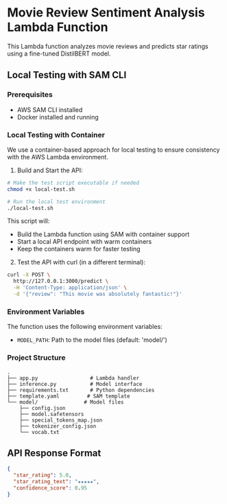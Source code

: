 # Movie Review Sentiment Analysis Lambda Function

This Lambda function analyzes movie reviews and predicts star ratings using a fine-tuned DistilBERT model.

## Local Testing with SAM CLI

### Prerequisites
- AWS SAM CLI installed
- Docker installed and running

### Local Testing with Container

We use a container-based approach for local testing to ensure consistency with the AWS Lambda environment.

1. Build and Start the API:
```bash
# Make the test script executable if needed
chmod +x local-test.sh

# Run the local test environment
./local-test.sh
```

This script will:
- Build the Lambda function using SAM with container support
- Start a local API endpoint with warm containers
- Keep the containers warm for faster testing

2. Test the API with curl (in a different terminal):
```bash
curl -X POST \
  http://127.0.0.1:3000/predict \
  -H 'Content-Type: application/json' \
  -d '{"review": "This movie was absolutely fantastic!"}'
```

### Environment Variables
The function uses the following environment variables:
- `MODEL_PATH`: Path to the model files (default: 'model/')

### Project Structure
```
.
├── app.py                 # Lambda handler
├── inference.py           # Model interface
├── requirements.txt       # Python dependencies
├── template.yaml         # SAM template
└── model/               # Model files
    ├── config.json
    ├── model.safetensors
    ├── special_tokens_map.json
    ├── tokenizer_config.json
    └── vocab.txt
```

## API Response Format
```json
{
  "star_rating": 5.0,
  "star_rating_text": "★★★★★",
  "confidence_score": 0.95
}
